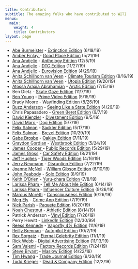 ```yaml
---
title: Contributors
subtitle: The amazing folks who have contributed to WITI
menus:
  main:
    weight: 4
    title: Contributors
layout: page
---
```


- [Abe Burmeister](https://twitter.com/abe1x) - [Extinction Edition](https://whyisthisinteresting.substack.com/p/why-is-this-interesting-the-extinction) (6/19/19)
- [Amber Finlay ](https://twitter.com/its_amber) - [Good Place Edition](https://whyisthisinteresting.substack.com/p/why-is-this-interesting-the-good) (5/21/19)
- [Ana Andjelic](https://twitter.com/andjelicaaa) - [Anthology Edition](https://whyisthisinteresting.substack.com/p/why-is-this-interesting-the-anthology) (12/5/19)
- [Ana Andjelic](https://twitter.com/andjelicaaa) - [DTC Edition](https://whyisthisinteresting.substack.com/p/why-is-this-interesting-the-dtc-edition) (11/27/19)
- [Ana Andjelic](https://twitter.com/andjelicaaa) - [Eurovision Edition](https://whyisthisinteresting.substack.com/p/why-is-this-interesting-monday-april-789) (4/29/19)
- [Anita Schillhorn van Veen](https://twitter.com/anitasvv) - [Climate Tourism Edition](https://whyisthisinteresting.substack.com/p/why-is-this-interesting-the-climate-0e9) (8/16/19)
- [Anita Schillhorn van Veen](https://twitter.com/anitasvv ) - [Utopia Edition](https://whyisthisinteresting.substack.com/p/why-is-this-interesting-the-utopia) (9/20/19)
- [Atossa Araxia Abrahamian](https://twitter.com/atossaaraxia) - [Arctic Edition](https://whyisthisinteresting.substack.com/p/why-is-this-interesting-the-arctic) (7/15/19)
- Ben Dietz - [Skate Gaze Edition](https://whyisthisinteresting.substack.com/p/why-is-this-interesting-the-skate) (11/7/19)
- [Ben Young](https://twitter.com/bwagy) - [Prime Video Edition](https://whyisthisinteresting.substack.com/p/why-is-this-interesting-the-prime) (5/15/19)
- Brady Moore - [Wayfinding Edition](https://whyisthisinteresting.substack.com/p/why-is-this-interesting-the-wayfinding) (8/26/19)
- [Buzz Anderson](https://twitter.com/buzz) - [Seeing Like a State Edition](https://whyisthisinteresting.substack.com/p/why-is-this-interesting-friday-april-0ec) (4/26/19)
- Chris Papasadero - [Green Beret Edition](https://whyisthisinteresting.substack.com/p/why-is-this-interesting-the-green) (6/7/19)
- [David Kienzler](https://twitter.com/DaveKienzler) - [Divestment Edition](https://whyisthisinteresting.substack.com/p/why-is-this-interesting-the-divestment) (9/5/19)
- [David Marx ](https://twitter.com/wdavidmarx) - [Dog Edition](https://whyisthisinteresting.substack.com/p/why-is-this-interesting-the-dog-edition) (5/7/19)
- [Felix Salmon](https://twitter.com/felixsalmon) - [Sackler Edition](https://whyisthisinteresting.substack.com/p/why-is-this-interesting-the-sackler) (5/17/19)
- [Felix Salmon](https://twitter.com/felixsalmon) - [Brezel Edition](https://whyisthisinteresting.substack.com/p/why-is-this-interesting-the-brezel) (10/29/19)
- [Gabe Brosbe](https://twitter.com/brosbeshow) - [Oakley Edition](https://whyisthisinteresting.substack.com/p/why-is-this-interesting-the-oakley) (7/11/19)
- [Graydon Gordian](https://twitter.com/MrGordian) - [Westbrook Edition](https://whyisthisinteresting.substack.com/p/why-is-this-interesting-the-westbrook) (5/24/19)
- [James Cooper ](https://twitter.com/koopstakov) - [Public Records Edition](https://whyisthisinteresting.substack.com/p/why-is-this-interesting-the-public) (5/29/19)
- [James Gross](https://twitter.com/James_Gross) - [Car Safety Edition](https://whyisthisinteresting.substack.com/p/why-is-this-interesting-the-car-safety) (8/21/19)
- [Jeff Hughes](https://twitter.com/dabearsblog) - [Tiger Woods Edition](https://whyisthisinteresting.substack.com/p/why-is-this-interesting-tuesday-april-9fb) (4/16/19)
- [Jerry Neumann](https://twitter.com/ganeumann) - [Disruption Edition](https://whyisthisinteresting.substack.com/p/why-is-this-interesting-the-disruption) (7/22/19)
- [Joanne McNeil](https://twitter.com/jomc) - [William Gibson Edition](https://whyisthisinteresting.substack.com/p/why-is-this-interesting-the-william) (6/10/19)
- [John Peabody](https://twitter.com/johnpeabody) - [Solo Edition](https://whyisthisinteresting.substack.com/p/why-is-this-interesting-the-solo) (8/9/19)
- [Keith O'Brien](https://twitter.com/keithobrien) - [Yuru-chara Edition](https://whyisthisinteresting.substack.com/p/why-is-this-interesting-the-yuru) (7/8/19)
- [Larissa Pham ](https://twitter.com/lrsphm) - [Tell Me About Me Edition](https://whyisthisinteresting.substack.com/p/why-is-this-interesting-the-tell) (6/14/19)
- [Larissa Pham ](https://twitter.com/lrsphm) - [Influencer Culture Edition](https://whyisthisinteresting.substack.com/p/why-is-this-interesting-the-influencer-4ba) (9/26/19)
- [Marcus Moretti](https://twitter.com/mwmoretti) - [Consciousness Edition](https://whyisthisinteresting.substack.com/p/why-is-this-interesting-the-consciousness) (6/26/19)
- [Meg Ely](https://twitter.com/Mcely) - [Crime App Edition](https://whyisthisinteresting.substack.com/p/why-is-this-interesting-the-crime) (7/19/19)
- [Nick Parish](https://twitter.com/paryshnikov) - [Paquete Edition](https://whyisthisinteresting.substack.com/p/why-is-this-interesting-the-paquete) (8/20/19)
- [Noah Chestnut](https://twitter.com/noahchestnut) - [Athletic Edition](https://whyisthisinteresting.substack.com/p/why-is-this-interesting-the-athletic) (8/14/19)
- Patrick Anderson - [Vinyl Edition](https://whyisthisinteresting.substack.com/p/why-is-this-interesting-the-vinyl) (7/26/19)
- Perry Hewitt - [LinkedIn Edition](https://whyisthisinteresting.substack.com/p/why-is-this-interesting-the-profile) (12/30/99)
- [Reess Kennedy](https://twitter.com/reesskennedy) - [Vaporfly 4% Edition](https://whyisthisinteresting.substack.com/p/why-is-this-interesting-the-vaporfly) (11/6/19)
- [Reilly Brennan](https://twitter.com/reillybrennan) - [Autopilot Edition](https://whyisthisinteresting.substack.com/p/why-is-this-interesting-the-autopilot) (10/2/19)
- [Rex Sorgatz](https://twitter.com/fimoculous) - [Eternal Celebrity Edition](https://whyisthisinteresting.substack.com/p/why-is-this-interesting-the-eternal) (11/1/19)
- [Rick Webb](https://twitter.com/RickWebb) - [Digital Advertising Edition](https://whyisthisinteresting.substack.com/p/why-is-this-interesting-the-digital) (11/13/19)
- [Sam Valenti](https://twitter.com/VALENTI) - [Factory Records Edition](https://whyisthisinteresting.substack.com/p/why-is-this-interesting-the-factory) (7/24/19)
- [Steve Bryant](https://twitter.com/stevebryant) - [Maslow Edition](https://whyisthisinteresting.substack.com/p/why-is-this-interesting-monday-april-9ff) (4/22/19)
- [Tim Hwang](https://twitter.com/timhwang) - [Trade Journal Edition](https://whyisthisinteresting.substack.com/p/why-is-this-interesting-the-trade) (9/30/19)
- [Todd Krieger](https://twitter.com/tkrieg) - [Dead & Company Edition](https://whyisthisinteresting.substack.com/p/why-is-this-interesting-the-dead) (12/2/19)